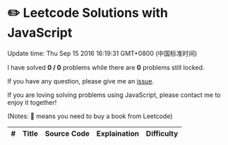 # :pencil2: Leetcode Solutions with JavaScript
Update time: Thu Sep 15 2016 16:19:31 GMT+0800 (中国标准时间)

I have solved **0 / 0** problems while there are **0** problems still locked.

If you have any question, please give me an [issue](https://github.com/hanzichi/leetcode/issues).

If you are loving solving problems using JavaScript, please contact me to enjoy it together!

(Notes: :blue_book: means you need to buy a book from Leetcode)

| # | Title | Source Code | Explaination | Difficulty |
|:---:|:---:|:---:|:---:|:---:|
